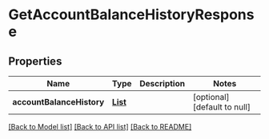 # GetAccountBalanceHistoryResponse
## Properties

| Name | Type | Description | Notes |
|------------ | ------------- | ------------- | -------------|
| **accountBalanceHistory** | [**List**](AccountBalanceHistory.md) |  | [optional] [default to null] |

[[Back to Model list]](../README.md#documentation-for-models) [[Back to API list]](../README.md#documentation-for-api-endpoints) [[Back to README]](../README.md)

